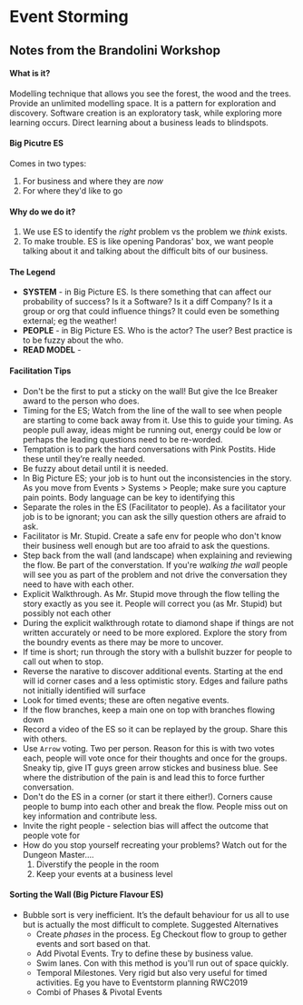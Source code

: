 # Event Storming

## Notes from the Brandolini Workshop

#### What is it?
Modelling technique that allows you see the forest, the wood and the trees. Provide an unlimited modelling space.
It is a pattern for exploration and discovery. Software creation is an exploratory task, while exploring more learning occurs. Direct learning about a business leads to blindspots.

#### Big Picutre ES
Comes in two types:
1. For business and where they are _now_
2. For where they'd like to go

#### Why do we do it?
1. We use ES to identify the _right_ problem vs the problem we _think_ exists.
2. To make trouble. ES is like opening Pandoras' box, we want people talking about it and talking about the difficult bits of our business.
   
#### The Legend
* **SYSTEM** - in Big Picture ES. Is there something that can affect our probability of success? Is it a Software? Is it a diff Company? Is it a group or org that could influence things? It could even be something external; eg the weather!
* **PEOPLE** - in Big Picture ES. Who is the actor? The user? Best practice is to be fuzzy about the who.
* **READ MODEL** - 


#### Facilitation Tips
* Don't be the first to put a sticky on the wall! But give the Ice Breaker award to the person who does.
* Timing for the ES; Watch from the line of the wall to see when people are starting to come back away from it. Use this to guide your timing. As people pull away, ideas might be running out, energy could be low or perhaps the leading questions need to be re-worded.
* Temptation is to park the hard conversations with Pink Postits. Hide these until they’re really needed.
* Be fuzzy about detail until it is needed.
* In Big Picture ES; your job is to hunt out the inconsistencies in the story. As you move from Events > Systems > People; make sure you capture pain points. Body language can be key to identifying this
* Separate the roles in the ES (Facilitator to people). As a facilitator your job is to be ignorant; you can ask the silly question others are afraid to ask. 
* Facilitator is Mr. Stupid. Create a safe env for people who don't know their business well enough but are too afraid to ask the questions.
* Step back from the wall (and landscape) when explaining and reviewing the flow. Be part of the converstation. If you're _walking the wall_ people will see you as part of the problem and not drive the conversation they need to have with each other.
* Explicit Walkthrough. As Mr. Stupid move through the flow telling the story exactly as you see it. People will correct you (as Mr. Stupid) but possibly not each other
* During the explicit walkthrough rotate to diamond shape if things are not written accurately or need to be more explored. Explore the story from the boundry events as there may be more to uncover.
* If time is short; run through the story with a bullshit buzzer for people to call out when to stop.
* Reverse the narative to discover additional events. Starting at the end will id corner cases and a less optimistic story. Edges and failure paths not initially identified will surface
* Look for timed events; these are often negative events.
* If the flow branches, keep a main one on top with branches flowing down
* Record a video of the ES so it can be replayed by the group. Share this with others.
* Use `Arrow` voting. Two per person. Reason for this is with two votes each, people will vote once for their thoughts and once for the groups. Sneaky tip, give IT guys green arrow stickes and business blue. See where the distribution of the pain is and lead this to force further conversation.
* Don't do the ES in a corner (or start it there either!). Corners cause people to bump into each other and break the flow. People miss out on key information and contribute less.
* Invite the right people - selection bias will affect the outcome that people vote for
* How do you stop yourself recreating your problems? Watch out for the Dungeon Master.... 
  1. Diverstify the people in the room
  2. Keep your events at a business level


#### Sorting the Wall (Big Picture Flavour ES)
* Bubble sort is very inefficient. It’s the default behaviour for us all to use but is actually the most difficult to complete. Suggested Alternatives
    - Create _phases_ in the process. Eg Checkout flow to group to gether events and sort based on that.
    - Add Pivotal Events. Try to define these by business value.
    - Swim lanes. Con with this method is you'll run out of space quickly.
    - Temporal Milestones. Very rigid but also very useful for timed activities. Eg you have to Eventstorm planning RWC2019
    - Combi of Phases & Pivotal Events
 